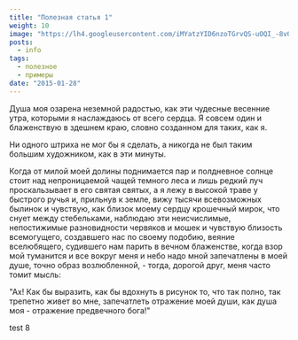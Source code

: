 ```yaml
---
title: "Полезная статья 1"
weight: 10
image: "https://lh4.googleusercontent.com/iMYatzYID6nzoTGrvQS-uOQI_-8v0X6G2Q4_6bIQ_Q"
posts:
  - info
tags:
  - полезное
  - примеры
date: "2015-01-28"
---
```


Душа моя озарена неземной радостью, как эти чудесные весенние утра, которыми я наслаждаюсь от всего сердца. Я совсем один и блаженствую в здешнем краю, словно созданном для таких, как я.

<!--more-->

Ни одного штриха не мог бы я сделать, а никогда не был таким большим художником, как в эти минуты.

Когда от милой моей долины поднимается пар и полдневное солнце стоит над непроницаемой чащей темного леса и лишь редкий луч проскальзывает в его святая святых, а я лежу в высокой траве у быстрого ручья и, прильнув к земле, вижу тысячи всевозможных былинок и чувствую, как близок моему сердцу крошечный мирок, что снует между стебельками, наблюдаю эти неисчислимые, непостижимые разновидности червяков и мошек и чувствую близость всемогущего, создавшего нас по своему подобию, веяние вселюбящего, судившего нам парить в вечном блаженстве, когда взор мой туманится и все вокруг меня и небо надо мной запечатлены в моей душе, точно образ возлюбленной, - тогда, дорогой друг, меня часто томит мысль:

"Ах! Как бы выразить, как бы вдохнуть в рисунок то, что так полно, так трепетно живет во мне, запечатлеть отражение моей души, как душа моя - отражение предвечного бога!"

test 8
